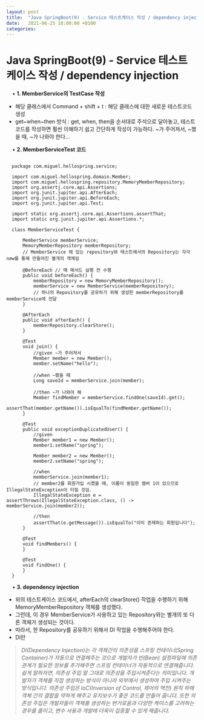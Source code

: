 ```yaml
---
layout: post
title:  "Java SpringBoot(9) - Service 테스트케이스 작성 / dependency injection"
date:   2021-06-25 10:00:00 +0100
categories:
---
```


# Java SpringBoot(9) - Service 테스트케이스 작성 / dependency injection
&nbsp;
&nbsp;
• **1. MemberService의 TestCase 작성**
&nbsp;
- 해당 클래스에서 Command + shift + t : 해당 클래스에 대한 새로운 테스트코드 생성
- get~when~then 방식 : get, when, then을 순서대로 주석으로 달아놓고, 테스트코드를 작성하면 훨씬 이해하기 쉽고 간단하게 작성이 가능하다. ~가 주어져서, ~했을 때, ~가 나와야 한다...

&nbsp;
&nbsp;
• **2. MemberServiceTest 코드**
```

  package com.miguel.hellospring.service;

  import com.miguel.hellospring.domain.Member;
  import com.miguel.hellospring.repository.MemoryMemberRepository;
  import org.assertj.core.api.Assertions;
  import org.junit.jupiter.api.AfterEach;
  import org.junit.jupiter.api.BeforeEach;
  import org.junit.jupiter.api.Test;

  import static org.assertj.core.api.Assertions.assertThat;
  import static org.junit.jupiter.api.Assertions.*;

  class MemberServiceTest {

      MemberService memberService;
      MemoryMemberRepository memberRepository;
      // MemberService 에 있는 repository와 테스트에서의 Repository는 각각 new를 통해 만들어진 별개의 객체임

      @BeforeEach // 매 메서드 실행 전 수행
      public void beforeEach() {
          memberRepository = new MemoryMemberRepository();
          memberService = new MemberService(memberRepository);
          // 하나의 Repository를 공유하기 위해 생성한 memberRepository를 memberService에 전달
      }

      @AfterEach
      public void afterEach() {
          memberRepository.clearStore();
      }

      @Test
      void join() {
          //given ~가 주어져서
          Member member = new Member();
          member.setName("hello");

          //when ~했을 때
          Long saveId = memberService.join(member);

          //then ~가 나와야 해
          Member findMember = memberService.findOne(saveId).get();
          assertThat(member.getName()).isEqualTo(findMember.getName());
      }

      @Test
      public void exceptionDuplicatedUser() {
          //given
          Member member1 = new Member();
          member1.setName("spring");

          Member member2 = new Member();
          member2.setName("spring");

          //when
          memberService.join(member1);
          // member2를 회원가입 시켰을 때, 이름이 동일한 멤버 1이 있으므로 IllegalStateException이 터질 것임.
          IllegalStateException e = assertThrows(IllegalStateException.class, () -> memberService.join(member2));

          //then
          assertThat(e.getMessage()).isEqualTo("이미 존재하는 회원입니다");
      }

      @Test
      void findMembers() {
      }

      @Test
      void findOne() {
      }
  }

```
&nbsp;
&nbsp;
• **3. dependency injection**
&nbsp;
- 위의 테스트케이스 코드에서, afterEach의 clearStore() 작업을 수행하기 위해 MemoryMemberRepository 객체를 생성했다.
- 그런데, 이 경우 MemberService가 사용하고 있는 Repository와는 별개의 또 다른 객체가 생성되는 것이다.
- 따라서, 한 Repository를 공유하기 위해서 DI 작업을 수행해주어야 한다.
- DI란 

> *DI(Dependency Injection)는*
> *각 객체간의 의존성을 스프링 컨테이너(Spring Container)가 자동으로 연결해주는 것으로*
> *개발자가 빈(Bean) 설정파일에 의존관계가 필요한 정보를 추가해주면 스프링 컨테이너가 자동적으로 연결해줍니다.* 
> *쉽게 말하자면, 의존성 주입 말 그대로 의존성을 주입시켜준다는 의미입니다.*
> *개발자가 객체를 직접 생성하는 방식이 아니라 외부에서 생성하여 주입 시켜주는 방식입니다.* 
> *의존성 주입은 IoC(Inversion of Control, 제어의 역전) 원칙 하에 객체 간의 결합을 약하게 해주고* 
> *유지보수가 좋은 코드를 만들어 줍니다. 또한 의존성 주입은 개발자들이 객체를 생성하는 번거로움과* 
> *다양한 케이스를 고려하는 경우를 줄이고, 변수 사용과 개발에 더욱이 집중할 수 있게 해줍니다.*

&nbsp;
